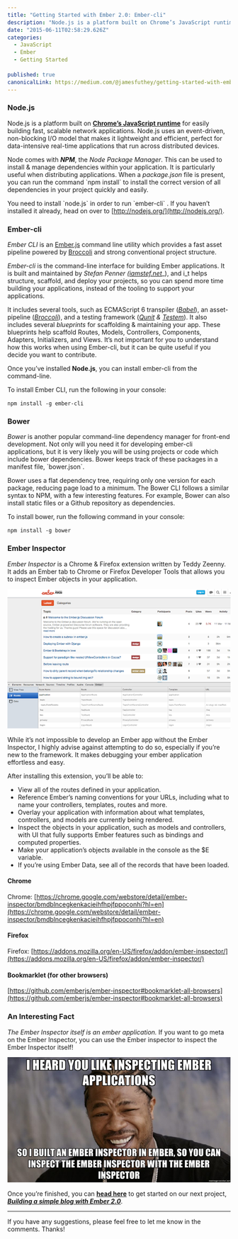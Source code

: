 ```yaml
---
title: "Getting Started with Ember 2.0: Ember-cli"
description: "Node.js is a platform built on Chrome’s JavaScript runtime for easily building fast, scalable network applications. Node.js uses an event-driven, non-blocking I/O model that makes it lightweight and…"
date: "2015-06-11T02:58:29.626Z"
categories: 
  - JavaScript
  - Ember
  - Getting Started

published: true
canonicalLink: https://medium.com/@jamesfuthey/getting-started-with-ember-cli-3dd0a4022415
---
```


### **Node.js**

Node.js is a platform built on [**Chrome’s JavaScript runtime**](http://code.google.com/p/v8/) for easily building fast, scalable network applications. Node.js uses an event-driven, non-blocking I/O model that makes it lightweight and efficient, perfect for data-intensive real-time applications that run across distributed devices.

Node comes with **_NPM_**,  the _Node Package Manager_. This can be used to install & manage dependencies within your application. It is particularly useful when distributing applications. When a _package.json_ file is present, you can run the command \`npm install\` to install the correct version of all dependencies in your project quickly and easily.

You need to install \`node.js\` in order to run \`ember-cli\` . If you haven’t installed it already, head on over to [http://nodejs.org/](http://nodejs.org/).

### **Ember-cli**

_Ember CLI_ is an [Ember.js](http://emberjs.com/) command line utility which provides a fast asset pipeline powered by [Broccoli](https://github.com/joliss/broccoli) and strong conventional project structure.

_Ember-cli_ is the command-line interface for building Ember applications. It is built and maintained by _Stefan Penner (_[_iamstef.net_](https://iamstef.net/)_), and i_t helps structure, scaffold, and deploy your projects, so you can spend more time building your applications, instead of the tooling to support your applications.

It includes several tools, such as ECMAScript 6 transpiler ([_Babel_](https://babeljs.io/)), an asset-pipeline ([_Broccoli_](http://broccolijs.com/)), and a testing framework ([_Qunit_](https://qunitjs.com/) _&_ [_Testem_](https://github.com/airportyh/testem)). It also includes several _blueprints_ for scaffolding & maintaining your app. These blueprints help scaffold Routes, Models, Controllers, Components, Adapters, Initializers, and Views. It’s not important for you to understand how this works when using Ember-cli, but it can be quite useful if you decide you want to contribute.

Once you’ve installed **Node.js**, you can install ember-cli from the command-line.

To install Ember CLI, run the following in your console:

```
npm install -g ember-cli
```

### **Bower**

_Bower_ is another popular command-line dependency manager for front-end development. Not only will you need it for developing ember-cli applications, but it is very likely you will be using projects or code which include bower dependencies. Bower keeps track of these packages in a manifest file, \`bower.json\`.

Bower uses a flat dependency tree, requiring only one version for each package, reducing page load to a minimum. The Bower CLI follows a similar syntax to NPM, with a few interesting features. For example, Bower can also install static files or a Github repository as dependencies.

To install bower, run the following command in your console:

```
npm install -g bower
```

### **Ember Inspector**

_Ember Inspector_ is a Chrome & Firefox extension written by Teddy Zeenny. It adds an Ember tab to Chrome or Firefox Developer Tools that allows you to inspect Ember objects in your application.

![](./asset-1.)

While it’s not impossible to develop an Ember app without the Ember Inspector, I highly advise against attempting to do so, especially if you’re new to the framework. It makes debugging your ember application effortless and easy.

After installing this extension, you’ll be able to:

-   View all of the routes defined in your application.
-   Reference Ember’s naming conventions for your URLs, including what to name your controllers, templates, routes and more.
-   Overlay your application with information about what templates, controllers, and models are currently being rendered.
-   Inspect the objects in your application, such as models and controllers, with UI that fully supports Ember features such as bindings and computed properties.
-   Make your application’s objects available in the console as the $E variable.
-   If you’re using Ember Data, see all of the records that have been loaded.

#### **Chrome**

Chrome: [https://chrome.google.com/webstore/detail/ember-inspector/bmdblncegkenkacieihfhpjfppoconhi?hl=en](https://chrome.google.com/webstore/detail/ember-inspector/bmdblncegkenkacieihfhpjfppoconhi?hl=en)

#### **Firefox**

Firefox: [https://addons.mozilla.org/en-US/firefox/addon/ember-inspector/](https://addons.mozilla.org/en-US/firefox/addon/ember-inspector/)

#### **Bookmarklet (for other browsers)**

[https://github.com/emberjs/ember-inspector#bookmarklet-all-browsers](https://github.com/emberjs/ember-inspector#bookmarklet-all-browsers)

### **An Interesting Fact**

_The_ _Ember Inspector itself is an ember application._ If you want to go meta on the Ember Inspector, you can use the Ember inspector to inspect the Ember Inspector itself!

![](./asset-2.)

Once you’re finished, you can [**head here**](https://medium.com/@jamesfuthey/8ef1f378ee4) to get started on our next project, [**_Building a simple blog with Ember 2.0_**](https://medium.com/@jamesfuthey/8ef1f378ee4).

---

If you have any suggestions, please feel free to let me know in the comments. Thanks!